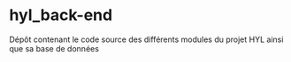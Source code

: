 # hyl_back-end
Dépôt contenant le code source des différents modules du projet HYL ainsi que sa base de données